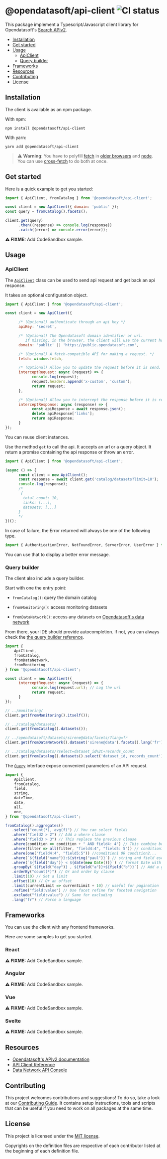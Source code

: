 # @opendatasoft/api-client ![CI status](https://github.com/opendatasoft/ods-dataviz-sdk/workflows/CI/badge.svg)

This package implement a Typescript/Javascript client library for Opendatasoft's [Search APIv2](https://help.opendatasoft.com/apis/ods-search-v2/#search-api-v2).

- [Installation](#installation)
- [Get started](#get-started)
- [Usage](#usage)
  - [ApiClient](#ApiClient)
  - [Query builder](#query-builder)
- [Frameworks](#frameworks)
- [Resources](#resources)
- [Contributing](#contributing)
- [License](#license)

## Installation

The client is available as an npm package.

With npm:

```shell
npm install @opendatasoft/api-client
```

With yarn:

```shell
yarn add @opendatasoft/api-client
```

> ⚠️ **Warning**: You have to polyfill [fetch](https://developer.mozilla.org/en-US/docs/Web/API/Fetch_API) in [older browsers](https://github.com/github/fetch) and [node](https://github.com/node-fetch/node-fetch). You can use [cross-fetch](https://github.com/lquixada/cross-fetch) to do both at once.

## Get started

Here is a quick example to get you started:

```javascript
import { ApiClient, fromCatalog } from '@opendatasoft/api-client';

const client = new ApiClient({ domain: 'public' });
const query = fromCatalog().facets();

client.get(query)
      .then((response) => console.log(response))
      .catch((error) => console.error(error));
```

**⚠️ FIXME:** Add CodeSandbox sample.

## Usage

### ApiClient

The [`ApiClient`](docs/classes/client.apiclient.md) class can be used to send api request and get back an api response.

It takes an optional configuration object.

```javascript
import { ApiClient } from '@opendatasoft/api-client';

const client = new ApiClient({

      /* (Optional) authenticate through an api key */
      apiKey: 'secret',

      /* (Optional) The Opendatasoft domain identifier or url.
         If missing, in the browser, the client will use the current host. */
      domain: 'public' || 'https://public.opendatasoft.com',

      /* (Optional) A fetch-compatible API for making a request. */
      fetch: window.fetch,

      /* (Optional) Allow you to update the request before it is send. */
      interceptRequest: async (request) => {
            console.log(request);
            request.headers.append('x-custom', 'custom');
            return request;
      },

      /* (Optional) Allow you to intercept the response before it is returned */
      interceptResponse: async (response) => {
            const apiResponse = await response.json();
            delete apiResponse['links'];
            return apiResponse;
      }
});
```

You can reuse client instances.

Use the method `get` to call the api. It accepts an url or a query object. It return a promise containing the api response or throw an error.

```javascript
import { ApiClient } from '@opendatasoft/api-client';

(async () => {
      const client = new ApiClient();
      const response = await client.get('catalog/datasets?limit=10');
      console.log(response);
      /*
       {
        total_count: 10,
        links: [...],
        datasets: [...]
      }
      */
})();
```

In case of failure, the Error returned will always be one of the following type.

```javascript
import { AuthenticationError, NotFoundError, ServerError, UserError } from '@opendatasoft/api-client/client/error';
```

You can use that to display a better error message.

### Query builder

The client also include a query builder.

Start with one the entry point:

- `fromCatalog()`: query the domain catalog

- `fromMonitoring()`: access monitoring datasets

- `fromDataNetwork()`: access any datasets on [Opendatasoft's data network](https://data.opendatasoft.com/)

From there, your IDE should provide autocompletion. If not, you can always check the [the query builder reference](docs/modules/odsql.md).

```javascript
import {
    ApiClient,
    fromCatalog,
    fromDataNetwork,
    fromMonitoring
} from '@opendatasoft/api-client';

const client = new ApiClient({
      interceptRequest: async (request) => {
            console.log(request.url); // Log the url
            return request;
      }
});

// ../monitoring/
client.get(fromMonitoring().itself());

// ../catalog/datasets/
client.get(fromCatalog().datasets());

// ../opendatasoft/datasets/sirene@data/facets/?lang=fr
client.get(fromDataNetwork().dataset('sirene@data').facets().lang('fr'));

// ../catalog/datasets/?select=dataset_id%2C+records_count
client.get(fromCatalog().datasets().select('dataset_id, records_count'));
```

The [`Query`](docs/classes/odsql.query.md) interface expose convenient parameters of an API request.

```javascript
import {
    ApiClient,
    fromCatalog,
    field,
    string,
    dateTime,
    date,
    all,
    one,
} from '@opendatasoft/api-client';

fromCatalog().aggregates()
   .select("count(*), avg(f)") // You can select fields
   .where("field2 > 2") // Add a where clause
   .where("field3 > 3") // This replace the previous clause
   .where(condition => condition + " AND field4: 4") // This combine both conditions
   .where(filter => all(filter, "field4:4", "field5: 5")) // condition1 AND condition2...
   .where(one("field4:4", "field5:5")) //condition1 OR condition2...
   .where(`${field("name")}:${string("paul")}`) // string and field escaping
   .where(`${field("day")} < ${date(new Date())}`) // format Date with date or dateTime
   .groupBy(`${field("day")} , ${field("a")}+${field("b")}`) // Add a group by clause
   .orderBy("count(*)") // Or and order by clause
   .limit(10) // Set a limit
   .offset(10) // Or an offset
   .limit(currentLimit => currentLimit + 10) // useful for pagination
   .refine("field:value") // Use facet refine for faceted navigation
   .exclude("field:value") // Same for excluding
   .lang("fr") // Force a language
```

## Frameworks

You can use the client with any frontend frameworks.

Here are some samples to get you started.

### React

**⚠️ FIXME:** Add CodeSandbox sample.

### Angular

**⚠️ FIXME:** Add CodeSandbox sample.

### Vue

**⚠️ FIXME:** Add CodeSandbox sample.

### Svelte

**⚠️ FIXME:** Add CodeSandbox sample.

## Resources

- [Opendatasoft's APIv2 documentation](https://help.opendatasoft.com/apis/ods-search-v2/#search-api-v2)
- [API Client Reference](docs/globals.md)
- [Data Network API Console](https://data.opendatasoft.com/api/v2/console)

## Contributing

This project welcomes contributions and suggestions! To do so, take a look at our [Contributing Guide](CONTRIBUTING.md). It contains setup instructions, tools and scripts that can be useful if you need to work on all packages at the same time.

## License

This project is licensed under the [MIT license](LICENSE).

Copyrights on the definition files are respective of each contributor listed at the beginning of each definition file.
